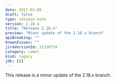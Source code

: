 ```yaml
---
date: 2017-03-08
draft: false 
type: release-note
version: 2.18.4
title: "Release 2.18.4"
preview: "Minor update of the 2.18.x branch"
apiBreaking: ""
knownIssues: ""
jiraVersionId: 12339774
category: camel
kind: legacy
jdk: [8]
---
```


This release is a minor update of the 2.18.x branch.

